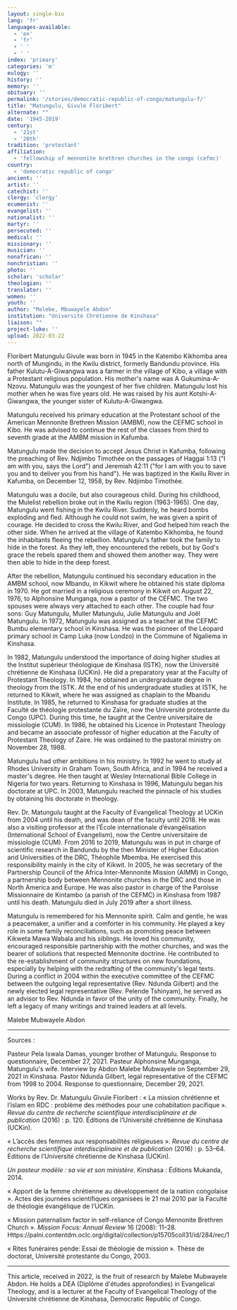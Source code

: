 ```yaml
---
layout: single-bio
lang: 'fr'
languages-available:
  - 'en'
  - 'fr'
  - ' '
  - ' '
index: 'primary'
categories: 'm'
eulogy: ''
history: ''
memory: ''
obituary: ''
permalink: '/stories/democratic-republic-of-congo/matungulu-f/'
title: "Matungulu, Givule Floribert"
alternate: ""
date: '1945-2019'
century:
  - '21st'
  - '20th'
tradition: 'protestant'
affiliation:
  - 'fellowship of mennonite brethren churches in the congo (cefmc)'
country:
  - 'democratic republic of congo'
ancient: ''
artist: ''
catechist: ''
clergy: 'clergy'
ecumenist: ''
evangelist: ''
nationalist: ''
martyr: ''
persecuted: ''
medical: ''
missionary: ''
musician: ''
nonafrican: ''
nonchristian: ''
photo: ''
scholar: 'scholar'
theologian: ''
translator: ''
women: ''
youth: ''
author: "Malebe, Mbuwayele Abdon"
institution: "Université Chrétienne de Kinshasa"
liaison: ""
project-luke: ''
upload: 2022-03-22
---
```


Floribert Matungulu Givule was born in 1945 in the Katembo Kikhomba area north of Mungindu, in the Kwilu district, formerly Bandundu province.
His father Kulutu-A-Giwangwa was a farmer in the village of Kibo, a village with a Protestant religious population. His mother's name was A Gukumina-A-Nzovu. Matungulu was the youngest of her five children. Matungulu lost his mother when he was five years old. He was raised by his aunt Kotshi-A-Giwangwa, the younger sister of Kulutu-A-Giwangwa.

Matungulu received his primary education at the Protestant school of the American Mennonite Brethren Mission (AMBM), now the CEFMC school in Kibo. He was advised to continue the rest of the classes from third to seventh grade at the AMBM mission in Kafumba.

Matungulu made the decision to accept Jesus Christ in Kafumba, following the preaching of Rev. Ndjimbo Timothée on the passages of Haggai 1:13 ("I am with you, says the Lord") and Jeremiah 42:11 ("for I am with you to save you and to deliver you from his hand"). He was baptized in the Kwilu River in Kafumba, on December 12, 1958, by Rev. Ndjimbo Timothée.

Matungulu was a docile, but also courageous child. During his childhood, the Mulelist rebellion broke out in the Kwilu region (1963-1965). One day, Matungulu went fishing in the Kwilu River. Suddenly, he heard bombs exploding and fled. Although he could not swim, he was given a spirit of courage. He decided to cross the Kwilu River, and God helped him reach the other side. When he arrived at the village of Katembo Kikhomba, he found the inhabitants fleeing the rebellion. Matungulu's father took the family to hide in the forest. As they left, they encountered the rebels, but by God's grace the rebels spared them and showed them another way. They were then able to hide in the deep forest.

After the rebellion, Matungulu continued his secondary education in the AMBM school, now Mbandu, in Kikwit where he obtained his state diploma in 1970. He got married in a religious ceremony in Kikwit on August 22, 1976, to Alphonsine Munganga, now a pastor of the CEFMC. The two spouses were always very attached to each other. The couple had four sons: Guy Matungulu, Muller Matungulu, Julie Matungulu and Joël Matungulu. In 1972, Matungulu was assigned as a teacher at the CEFMC Bumbu elementary school in Kinshasa. He was the pioneer of the Léopard primary school in Camp Luka (now Londzo) in the Commune of Ngaliema in Kinshasa.

In 1982, Matungulu understood the importance of doing higher studies at the Institut supérieur théologique de Kinshasa (ISTK), now the Université chrétienne de Kinshasa (UCKin). He did a preparatory year at the Faculty of Protestant Theology. In 1984, he obtained an undergraduate degree in theology from the ISTK.
At the end of his undergraduate studies at ISTK, he returned to Kikwit, where he was assigned as chaplain to the Mbandu Institute. In 1985, he returned to Kinshasa for graduate studies at the Faculté de théologie protestante du Zaïre, now the Université protestante du Congo (UPC). During this time, he taught at the Centre universitaire de missiologie (CUM). In 1986, he obtained his Licence in Protestant Theology and became an associate professor of higher education at the Faculty of Protestant Theology of Zaire. He was ordained to the pastoral ministry on November 28, 1988.

Matungulu had other ambitions in his ministry. In 1992 he went to study at Rhodes University in Graham Town, South Africa, and in 1994 he received a master's degree. He then taught at Wesley International Bible College in Nigeria for two years. Returning to Kinshasa in 1996, Matungulu began his doctorate at UPC. In 2003, Matungulu reached the pinnacle of his studies by obtaining his doctorate in theology.

Rev. Dr. Matungulu taught at the Faculty of Evangelical Theology at UCKin from 2004 until his death, and was dean of the faculty until 2018. He was also a visiting professor at the l’École internationale d’évangélisation (International School of Evangelism), now the Centre universitaire de missiologie (CUM). From 2016 to 2019, Matungulu was in put in charge of scientific research in Bandundu by the then Minister of Higher Education and Universities of the DRC, Théophile Mbemba. He exercised this responsibility mainly in the city of Kikwit. In 2005, he was secretary of the Partnership Council of the Africa Inter-Mennonite Mission (AIMM) in Congo, a partnership body between Mennonite churches in the DRC and those in North America and Europe. He was also pastor in charge of the Paroisse Missionnaire de Kintambo (a parish of the CEFMC) in Kinshasa from 1987 until his death. Matungulu died in July 2019 after a short illness.

Matungulu is remembered for his Mennonite spirit. Calm and gentle, he was a peacemaker, a unifier and a comforter in his community. He played a key role in some family reconciliations, such as promoting peace between Kikweta Mawa Wabala and his siblings. He loved his community, encouraged responsible partnership with the mother churches, and was the bearer of solutions that respected Mennonite doctrine. He contributed to the re-establishment of community structures on new foundations, especially by helping with the redrafting of the community's legal texts. During a conflict in 2004 within the executive committee of the CEFMC between the outgoing legal representative (Rev. Ndunda Gilbert) and the newly elected legal representative (Rev. Pelende Tshinyam), he served as an advisor to Rev. Ndunda in favor of the unity of the community. Finally, he left a legacy of many writings and trained leaders at all levels.

Malebe Mubwayele Abdon

---

Sources :

Pasteur Pela Iswala Damas, younger brother of Matungulu. Response to questionnaire, December 27, 2021.
Pasteur Alphonsine Munganga, Matungulu's wife. Interview by Abdon Malebe Mubwayele on September 29, 2021 in Kinshasa.
Pastor Ndunda Gilbert, legal representative of the CEFMC from 1998 to 2004. Response to questionnaire, December 29, 2021.


Works by Rev. Dr. Matungulu Givule Floribert :
« La mission chrétienne et l’islam en RDC : problème des méthodes pour une cohabitation pacifique ». *Revue du centre de recherche scientifique interdisciplinaire et de publication* (2016) : p. 120. Éditions de l’Université chrétienne de Kinshasa (UCKin).

« L’accès des femmes aux responsabilités religieuses ». *Revue du centre de recherche scientifique interdisciplinaire et de publication* (2016) : p. 53–64. Éditions de l’Université chrétienne de Kinshasa (UCKin).

*Un pasteur modèle : sa vie et son ministère*. Kinshasa : Éditions Mukanda, 2014.

« Apport de la femme chrétienne au développement de la nation congolaise ». Actes des journées scientifiques organisées le 21 mai 2010 par la Faculté de théologie évangélique de l’UCKin.

« Mission paternalism factor in self-reliance of Congo Mennonite Brethren Church ». *Mission Focus: Annual Review* 16 (2008): 11–28. Https://palni.contentdm.oclc.org/digital/collection/p15705coll31/id/284/rec/1

« Rites funéraires pende: Essai de théologie de mission ». Thèse de doctorat, Université protestante du Congo, 2003.

---

This article, received in 2022, is the fruit of research by Malebe Mubwayele Abdon. He holds a DEA (Diplôme d'études approfondies) in Evangelical Theology, and is a lecturer at the Faculty of Evangelical Theology of the Université chrétienne de Kinshasa, Democratic Republic of Congo.
